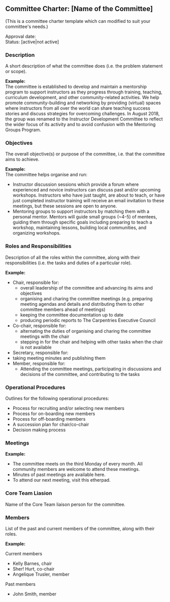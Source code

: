 ## Committee Charter: [Name of the Committee]

(This is a committee charter template which can modified to suit your committee's needs.)

Approval date: <br />
Status: [active|not active] <br />

### Description
A short description of what the committee does (i.e. the problem statement or scope).

__Example:__  
The committee is established to develop and maintain a mentorship program to support instructors as they progress through training, teaching, curriculum development, and other community-related activities. We help promote community-building and networking by providing (virtual) spaces where instructors from all over the world can share teaching success stories and discuss strategies for overcoming challenges. In August 2018, the group was renamed to the Instructor Development Committee to reflect the wider focus of its activity and to avoid confusion with the Mentoring Groups Program.

### Objectives
The overall objective(s) or purpose of the committee, i.e. that the committee aims to achieve. 

__Example:__  
The committee helps organise and run:

- Instructor discussion sessions which provide a forum where experienced and novice instructors can discuss past and/or upcoming workshops. Instructors who have just taught, are about to teach, or have just completed instructor training will receive an email invitation to these meetings, but these sessions are open to anyone.
- Mentoring groups to support instructors by matching them with a personal mentor. Mentors will guide small groups (~4-5) of mentees, guiding them through specific goals including preparing to teach a workshop, maintaining lessons, building local communities, and organizing workshops.

### Roles and Responsibilities

Description of all the roles within the committee, along with their responsibilities (i.e. the tasks and duties of a particular role).

__Example:__
- Chair, responsible for:
  - overall leadership of the committee and advancing its aims and objectives
  - organising and charing the committee meetings (e.g. preparing meeting agendas and details and distributing them to other committee members ahead of meetings) 
  - keeping the committee documentation up to date 
  - producing periodic reports to The Carpentries Executive Council
- Co-chair, responsible for: 
  - alternating the duties of organising and charing the committee meetings with the chair
  - stepping in for the chair and helping with other tasks when the chair is not available
- Secretary, responsible for:
 - taking meeting minutes and publishing them 
- Member, responsible for:
  - Attending the committee meetings, participating in discussions and decisions of the committee, and contributing to the tasks
 
### Operational Procedures

Outlines for the following operational procedures:

  - Process for recruiting and/or selecting new members
  - Process for on-boarding new members
  - Process for off-boarding members
  - A succession plan for chair/co-chair
  - Decision making process

### Meetings

__Example:__
- The committee meets on the third Monday of every month. All community members are welcome to attend these meetings.
- Minutes of past meetings are available here. 
- To attend our next meeting, visit this etherpad.

### Core Team Liasion

Name of the Core Team liaison person for the committee.

### Members

List of the past and current members of the committee, along with their roles.

__Example:__

Current members

- Kelly Barnes, chair
- Sher! Hurt, co-chair
- Angelique Trusler, member

Past members
- John Smith, member
 
